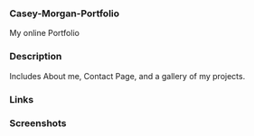 ### Casey-Morgan-Portfolio
My online Portfolio

### Description
Includes About me, Contact Page, and a gallery of my projects.


### Links


### Screenshots


